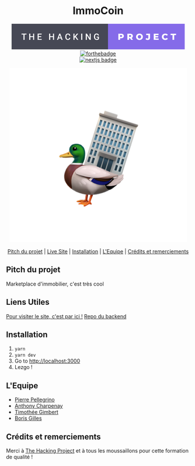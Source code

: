 <div align='center'>

# ImmoCoin

[![THP Badge](https://raw.githubusercontent.com/Beygs/Beygs/main/assets/the-hacking-project-badge.svg)](https://www.thehackingproject.org/)
[![forthebadge](https://forthebadge.com/images/badges/built-with-love.svg)](https://forthebadge.com)<br />
[![nextjs badge](https://img.shields.io/badge/next.js-000000?style=for-the-badge&logo=nextdotjs&logoColor=white)](https://nextjs.org/)

[![Logo](https://raw.githubusercontent.com/Beygs/Beygs/main/assets/Immocoincoin.png)](https://immocoincoin.herokuapp.com)

[Pitch du projet](#pitch-du-projet) | 
[Live Site](#liens-utiles) | 
[Installation](#installation) | 
[L'Equipe](#l-equipe) | 
[Crédits et remerciements](#crédits-et-remerciements)

</div>

## Pitch du projet

Marketplace d'immobilier, c'est très cool

## Liens Utiles

[Pour visiter le site, c'est par ici !](https://immocoincoin.herokuapp.com)
[Repo du backend](https://github.com/talmidiel/immocoin-api)

## Installation

1. `yarn`
1. `yarn dev`
1. Go to [http://localhost:3000](http://localhost:3000)
1. Lezgo !

## L'Equipe

- [Pierre Pellegrino](https://github.com/pierre-pellegrino)
- [Anthony Charpenay](https://github.com/talmidiel)
- [Timothée Gimbert](https://github.com/TimotheeGimbert)
- [Boris Gilles](https://github.com/Beygs)

## Crédits et remerciements

Merci à [The Hacking Project](https://www.thehackingproject.org/) et à tous les moussaillons pour cette formation de qualité !
